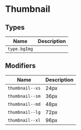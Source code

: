 # Thumbnail

## Types

| Name         | Description |
| ------------ | ----------- |
| `type.bgImg` |             |

## Modifiers

| Name            | Description |
| --------------- | ----------- |
| `thumbnail--xs` | 24px        |
| `thumbnail--sm` | 36px        |
| `thumbnail--md` | 48px        |
| `thumbnail--lg` | 72px        |
| `thumbnail--xl` | 96px        |

